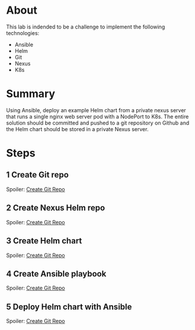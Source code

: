 
# About
This lab is indended to be a challenge to implement the following technologies:
   - Ansible
   - Helm
   - Git
   - Nexus
   - K8s

# Summary
Using Ansible, deploy an example Helm chart from a private nexus server that
runs a single nginx web server pod with a NodePort to K8s. The entire
solution should be committed and pushed to a git repository on Github and
the Helm chart should be stored in a private Nexus server.

# Steps
## 1 Create Git repo
Spoiler: [Create Git Repo](solutions/create_git_repo.md)

## 2 Create Nexus Helm repo
Spoiler: [Create Git Repo](solutions/create_nexus_repo.md)

## 3 Create Helm chart
Spoiler: [Create Git Repo](solutions/create_helm_chart.md)

## 4 Create Ansible playbook
Spoiler: [Create Git Repo](solutions/create_ansible_playbook.md)

## 5 Deploy Helm chart with Ansible
Spoiler: [Create Git Repo](solutions/deploy_helm_chart_with_ansible.md)